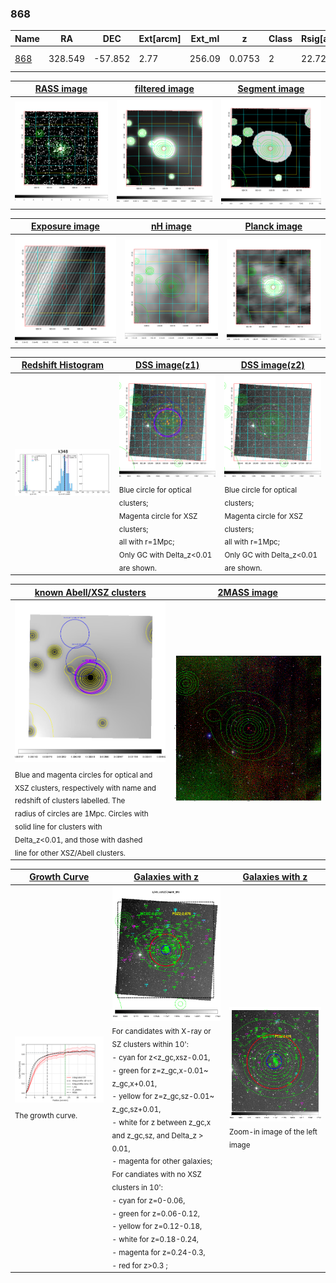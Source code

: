 <div STYLE="page-break-after: always;"></div>

### 868

|Name          |RA          |DEC      | Ext[arcm] | Ext_ml | z    | Class| Rsig[arcmin] | CRsig[c/s] | CR500[c/s] | R500[Mpc] |L500[erg/s]|F500[erg/s/cm^2]| M500[Msun]|Tx[keV]|beta|GC(XSZ,Delta_z<0.01)| GC(OPT,Delta_z<0.01)|GC|alias|
|--------------|------------|------------|---|---|-----------|--------|------|------|----|----|----|----|----|----|----|----|----|----|---|
|[868](script/868.md)     | 328.549       | -57.852       | 2.77    | 256.09   | 0.0753 | 2   | 22.725 |0.838 |0.779 |1.061 |2.086e+44 |1.501e-11 |3.651e+14 |4.875 |0.691 |Tar, |Wen, |Tar, A, |k348|

|[RASS image](../image/868/868_img.pdf)|[filtered image](../image/868/868_fil.pdf)|[Segment image](../image/868/868_seg.pdf)|
|-------------------|--------------------|-------------------|
| <img src="../image/868/868_img.png" width="300">  | <img src="../image/868/868_fil.png" width="300">   | <img src="../image/868/868_seg.png" width="300">  |

|[Exposure image](../image/868/868_mex.pdf)| [nH image](../image/868/868_nh.pdf)| [Planck image](../image/868/868_p.pdf)|
|-------------------|--------------------|-------------------|
|<img src="../image/868/868_mex.png" width="300">   | <img src="../image/868/868_nh.png" width="300">    | <img src="../image/868/868_p.png" width="300"> |

|[Redshift Histogram](../image/868/868_zg.pdf) | [DSS image(z1)](../image/868/868_dss_z1.pdf)      |  [DSS image(z2)](../image/868/868_dss_z2.pdf)    |
|-------------------|--------------------|-------------------|
|<img src="../image/868/868_zg.png" width="300"> |<img src="../image/868/868_dss_z1.png" width="300"> <sub><br>Blue circle for optical clusters; <br>Magenta circle for XSZ clusters; <br>all with r=1Mpc; <br>Only GC with Delta_z<0.01 are shown. </sub>| <img src="../image/868/868_dss_z2.png" width="300"><sub><br>Blue circle for optical clusters; <br>Magenta circle for XSZ clusters; <br>all with r=1Mpc; <br>Only GC with Delta_z<0.01 are shown. </sub> |

|[known Abell/XSZ clusters](../image/868/868_m.pdf) | [2MASS image](../image/868/868_2mass.pdf)      |
|-------------------|-------------------|
|<img src=../image/868/868_m.png width="300"> <sub><br>Blue and magenta circles for optical and <br>XSZ clusters, respectively with name and <br>redshift of clusters labelled. The <br>radius of circles are 1Mpc. Circles with <br>solid line for clusters with <br>Delta_z<0.01, and those with dashed <br>line for other XSZ/Abell clusters.        </sub>|<img src="../image/868/868_2mass.png" width="300">  |

|[Growth Curve](../image/868/868_gca_all.png) |[Galaxies with z](../image/868/868_opt_ned.pdf) |[Galaxies with z](../image/868/868_opt_ned_zoom.pdf) |
|-------------------|-------------------|-------------------|
| <img src="../image/868/868_gca_all.png" width="300"> <sub><br>The growth curve.</sub>| <img src=../image/868/868_opt_ned.png width="300"> <br><sub> For candidates with X-ray or SZ clusters within 10': <br> - cyan for z<z_gc,xsz-0.01, <br> - green for z=z_gc,x-0.01~ z_gc,x+0.01, <br> - yellow for z=z_gc,sz-0.01~ z_gc,sz+0.01, <br> - white for z between z_gc,x and z_gc,sz, and Delta_z > 0.01, <br> - magenta for other galaxies; <br>For candiates with no XSZ clusters in 10': <br> - cyan for z=0-0.06, <br> - green for z=0.06-0.12, <br> - yellow for z=0.12-0.18, <br> - white for z=0.18-0.24, <br> - magenta for z=0.24-0.3, <br> - red for z>0.3 ;  </sub>|<img src=../image/868/868_opt_ned_zoom.png width="300">  <br><sub> Zoom-in image of the left image</sub>|




